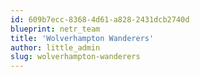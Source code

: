 ```yaml
---
id: 609b7ecc-8368-4d61-a828-2431dcb2740d
blueprint: netr_team
title: 'Wolverhampton Wanderers'
author: little_admin
slug: wolverhampton-wanderers
---
```

